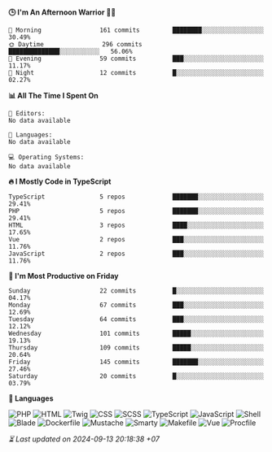 <!--START_SECTION:readme-stats-->
**🕒 I'm An Afternoon Warrior 🥷🏻**

```text
🌅 Morning                161 commits         ████████░░░░░░░░░░░░░░░░░   30.49%
🌞 Daytime                296 commits         ██████████████░░░░░░░░░░░   56.06%
🌆 Evening                59 commits          ███░░░░░░░░░░░░░░░░░░░░░░   11.17%
🌙 Night                  12 commits          █░░░░░░░░░░░░░░░░░░░░░░░░   02.27%
```

**📊 All The Time I Spent On**

```text
📝 Editors:
No data available

💬 Languages:
No data available

💻 Operating Systems:
No data available
```

**🔥 I Mostly Code in TypeScript**

```text
TypeScript               5 repos             ███████░░░░░░░░░░░░░░░░░░   29.41%
PHP                      5 repos             ███████░░░░░░░░░░░░░░░░░░   29.41%
HTML                     3 repos             ████░░░░░░░░░░░░░░░░░░░░░   17.65%
Vue                      2 repos             ███░░░░░░░░░░░░░░░░░░░░░░   11.76%
JavaScript               2 repos             ███░░░░░░░░░░░░░░░░░░░░░░   11.76%
```

**📅 I'm Most Productive on Friday**

```text
Sunday                   22 commits          █░░░░░░░░░░░░░░░░░░░░░░░░   04.17%
Monday                   67 commits          ███░░░░░░░░░░░░░░░░░░░░░░   12.69%
Tuesday                  64 commits          ███░░░░░░░░░░░░░░░░░░░░░░   12.12%
Wednesday                101 commits         █████░░░░░░░░░░░░░░░░░░░░   19.13%
Thursday                 109 commits         █████░░░░░░░░░░░░░░░░░░░░   20.64%
Friday                   145 commits         ███████░░░░░░░░░░░░░░░░░░   27.46%
Saturday                 20 commits          █░░░░░░░░░░░░░░░░░░░░░░░░   03.79%
```

**💬 Languages**

![PHP](https://img.shields.io/badge/PHP-37.47%25-4F5D95?&logo=PHP&labelColor=151b23)
![HTML](https://img.shields.io/badge/HTML-29.20%25-e34c26?&logo=HTML&labelColor=151b23)
![Twig](https://img.shields.io/badge/Twig-16.36%25-c1d026?&logo=Twig&labelColor=151b23)
![CSS](https://img.shields.io/badge/CSS-07.45%25-563d7c?&logo=CSS&labelColor=151b23)
![SCSS](https://img.shields.io/badge/SCSS-04.47%25-c6538c?&logo=SCSS&labelColor=151b23)
![TypeScript](https://img.shields.io/badge/TypeScript-03.69%25-3178c6?&logo=TypeScript&labelColor=151b23)
![JavaScript](https://img.shields.io/badge/JavaScript-01.16%25-f1e05a?&logo=JavaScript&labelColor=151b23)
![Shell](https://img.shields.io/badge/Shell-00.09%25-89e051?&logo=Shell&labelColor=151b23)
![Blade](https://img.shields.io/badge/Blade-00.05%25-f7523f?&logo=Blade&labelColor=151b23)
![Dockerfile](https://img.shields.io/badge/Dockerfile-00.03%25-384d54?&logo=Dockerfile&labelColor=151b23)
![Mustache](https://img.shields.io/badge/Mustache-00.01%25-724b3b?&logo=Mustache&labelColor=151b23)
![Smarty](https://img.shields.io/badge/Smarty-00.01%25-f0c040?&logo=Smarty&labelColor=151b23)
![Makefile](https://img.shields.io/badge/Makefile-00.01%25-427819?&logo=Makefile&labelColor=151b23)
![Vue](https://img.shields.io/badge/Vue-00.01%25-41b883?&logo=Vue&labelColor=151b23)
![Procfile](https://img.shields.io/badge/Procfile-00.00%25-3B2F63?&logo=Procfile&labelColor=151b23)




*⏳ Last updated on 2024-09-13 20:18:38 +07*
<!--END_SECTION:readme-stats-->